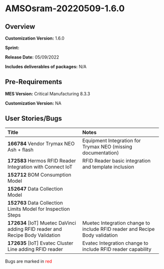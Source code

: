 ﻿# AMSOsram-20220509-1.6.0

## Overview

**Customization Version:** 1.6.0

**Sprint:** 

**Release Date:** 05/09/2022

**Includes deliverables of packages:** N/A

## Pre-Requirements

**MES Version:** Critical Manufacturing 8.3.3

**Customization Version:** NA

## User Stories/Bugs

| Title        | Notes            |
| :----------- | :--------------- |
| **166784** Vendor Trymax NEO  Ash + flash | Equipment Integration for Trymax NEO (missing documentation) |
| **172583** Hermos RFID Reader Integration with Connect IoT | RFID Reader basic integration and template inclusion |
| **152712** BOM Consumption Model |
| **152647** Data Collection Model |
| **152763** Data Collection Limits Model for Inspection Steps |
| **172634** [IoT] Muetec DaVinci adding RFID reader and Recipe Body Validation | Muetec Integration change to include RFID reader and Recipe Body validation |
| **172635** [IoT] Evatec Cluster Line adding RFID reader | Evatec Integration change to include RFID reader capability |

Bugs are marked in <span style='color:red'>red</span>

